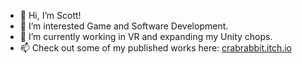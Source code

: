 - 👋 Hi, I’m Scott!
- 👀 I’m interested Game and Software Development. 
- 🌱 I’m currently working in VR and expanding my Unity chops.
- 📫 Check out some of my published works here: [crabrabbit.itch.io](https://crabrabbit.itch.io/)
